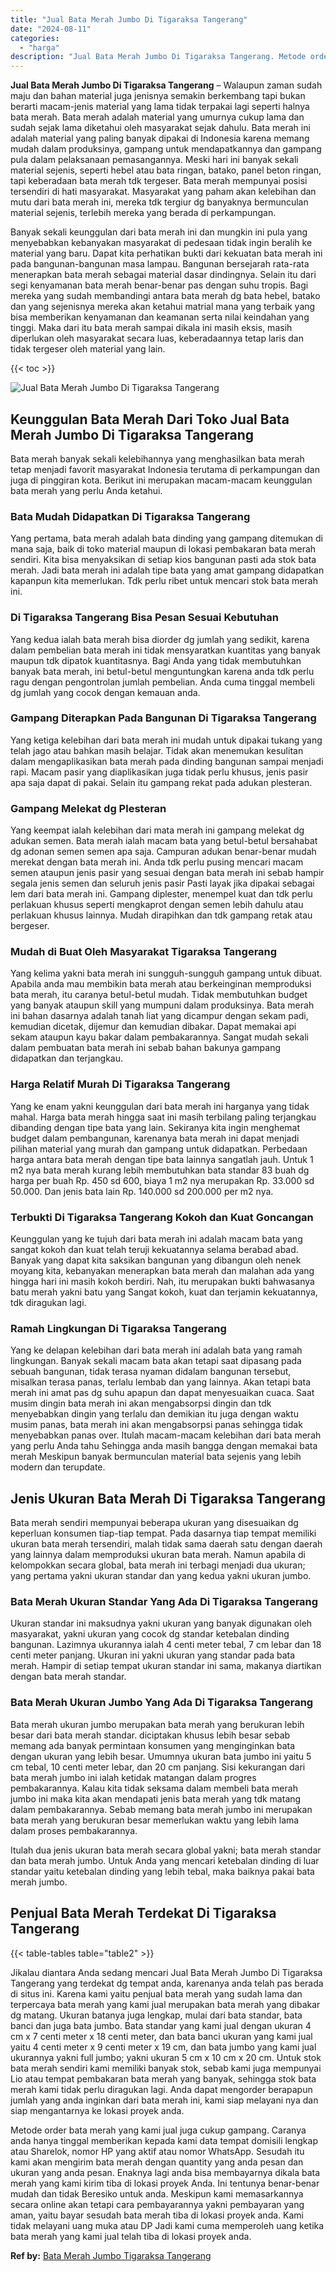```yaml
---
title: "Jual Bata Merah Jumbo Di Tigaraksa Tangerang"
date: "2024-08-11"
categories: 
  - "harga"
description: "Jual Bata Merah Jumbo Di Tigaraksa Tangerang. Metode order bata merah yang kami jual juga cukup gampang. Caranya anda hanya tinggal memberikan kepada kami da..."
---
```


**Jual Bata Merah Jumbo Di Tigaraksa Tangerang** – Walaupun zaman sudah maju dan bahan material juga jenisnya semakin berkembang tapi bukan berarti macam-jenis material yang lama tidak terpakai lagi seperti halnya bata merah. Bata merah adalah material yang umurnya cukup lama dan sudah sejak lama diketahui oleh masyarakat sejak dahulu. Bata merah ini adalah material yang paling banyak dipakai di Indonesia karena memang mudah dalam produksinya, gampang untuk mendapatkannya dan gampang pula dalam pelaksanaan pemasangannya. Meski hari ini banyak sekali material sejenis, seperti hebel atau bata ringan, batako, panel beton ringan, tapi keberadaan bata merah tdk tergeser. Bata merah mempunyai posisi tersendiri di hati masyarakat. Masyarakat yang paham akan kelebihan dan mutu dari bata merah ini, mereka tdk tergiur dg banyaknya bermunculan material sejenis, terlebih mereka yang berada di perkampungan.

Banyak sekali keunggulan dari bata merah ini dan mungkin ini pula yang menyebabkan kebanyakan masyarakat di pedesaan tidak ingin beralih ke material yang baru. Dapat kita perhatikan bukti dari kekuatan bata merah ini pada bangunan-bangunan masa lampau. Bangunan bersejarah rata-rata menerapkan bata merah sebagai material dasar dindingnya. Selain itu dari segi kenyamanan bata merah benar-benar pas dengan suhu tropis. Bagi mereka yang sudah membandingi antara bata merah dg bata hebel, batako dan yang sejenisnya mereka akan ketahui matrial mana yang terbaik yang bisa memberikan kenyamanan dan keamanan serta nilai keindahan yang tinggi. Maka dari itu bata merah sampai dikala ini masih eksis, masih diperlukan oleh masyarakat secara luas, keberadaannya tetap laris dan tidak tergeser oleh material yang lain.

{{< toc >}}

![Jual Bata Merah Jumbo Di Tigaraksa Tangerang](/images/jual-bata-merah-23.png)

## Keunggulan Bata Merah Dari Toko Jual Bata Merah Jumbo Di Tigaraksa Tangerang

Bata merah banyak sekali kelebihannya yang menghasilkan bata merah tetap menjadi favorit masyarakat Indonesia terutama di perkampungan dan juga di pinggiran kota. Berikut ini merupakan macam-macam keunggulan bata merah yang perlu Anda ketahui.

### Bata Mudah Didapatkan Di Tigaraksa Tangerang

Yang pertama, bata merah adalah bata dinding yang gampang ditemukan di mana saja, baik di toko material maupun di lokasi pembakaran bata merah sendiri. Kita bisa menyaksikan di setiap kios bangunan pasti ada stok bata merah. Jadi bata merah ini adalah tipe bata yang amat gampang didapatkan kapanpun kita memerlukan. Tdk perlu ribet untuk mencari stok bata merah ini.

### Di Tigaraksa Tangerang Bisa Pesan Sesuai Kebutuhan

Yang kedua ialah bata merah bisa diorder dg jumlah yang sedikit, karena dalam pembelian bata merah ini tidak mensyaratkan kuantitas yang banyak maupun tdk dipatok kuantitasnya. Bagi Anda yang tidak membutuhkan banyak bata merah, ini betul-betul menguntungkan karena anda tdk perlu ragu dengan pengontrolan jumlah pembelian. Anda cuma tinggal membeli dg jumlah yang cocok dengan kemauan anda.

### Gampang Diterapkan Pada Bangunan Di Tigaraksa Tangerang

Yang ketiga kelebihan dari bata merah ini mudah untuk dipakai tukang yang telah jago atau bahkan masih belajar. Tidak akan menemukan kesulitan dalam mengaplikasikan bata merah pada dinding bangunan sampai menjadi rapi. Macam pasir yang diaplikasikan juga tidak perlu khusus, jenis pasir apa saja dapat di pakai. Selain itu gampang rekat pada adukan plesteran.

### Gampang Melekat dg Plesteran

Yang keempat ialah kelebihan dari mata merah ini gampang melekat dg adukan semen. Bata merah ialah macam bata yang betul-betul bersahabat dg adonan semen semen apa saja. Campuran adukan benar-benar mudah merekat dengan bata merah ini. Anda tdk perlu pusing mencari macam semen ataupun jenis pasir yang sesuai dengan bata merah ini sebab hampir segala jenis semen dan seluruh jenis pasir Pasti layak jika dipakai sebagai lem dari bata merah ini. Gampang diplester, menempel kuat dan tdk perlu perlakuan khusus seperti mengkaprot dengan semen lebih dahulu atau perlakuan khusus lainnya. Mudah dirapihkan dan tdk gampang retak atau bergeser.

### Mudah di Buat Oleh Masyarakat Tigaraksa Tangerang

Yang kelima yakni bata merah ini sungguh-sungguh gampang untuk dibuat. Apabila anda mau membikin bata merah atau berkeinginan memproduksi bata merah, itu caranya betul-betul mudah. Tidak membutuhkan budget yang banyak ataupun skill yang mumpuni dalam produksinya. Bata merah ini bahan dasarnya adalah tanah liat yang dicampur dengan sekam padi, kemudian dicetak, dijemur dan kemudian dibakar. Dapat memakai api sekam ataupun kayu bakar dalam pembakarannya. Sangat mudah sekali dalam pembuatan bata merah ini sebab bahan bakunya gampang didapatkan dan terjangkau.

### Harga Relatif Murah Di Tigaraksa Tangerang

Yang ke enam yakni keunggulan dari bata merah ini harganya yang tidak mahal. Harga bata merah hingga saat ini masih terbilang paling terjangkau dibanding dengan tipe bata yang lain. Sekiranya kita ingin menghemat budget dalam pembangunan, karenanya bata merah ini dapat menjadi pilihan material yang murah dan gampang untuk didapatkan. Perbedaan harga antara bata merah dengan tipe bata lainnya sangatlah jauh. Untuk 1 m2 nya bata merah kurang lebih membutuhkan bata standar 83 buah dg harga per buah Rp. 450 sd 600, biaya 1 m2 nya merupakan Rp. 33.000 sd 50.000. Dan jenis bata lain Rp. 140.000 sd 200.000 per m2 nya.

### Terbukti Di Tigaraksa Tangerang Kokoh dan Kuat Goncangan

Keunggulan yang ke tujuh dari bata merah ini adalah macam bata yang sangat kokoh dan kuat telah teruji kekuatannya selama berabad abad. Banyak yang dapat kita saksikan bangunan yang dibangun oleh nenek moyang kita, kebanyakan menerapkan bata merah dan malahan ada yang hingga hari ini masih kokoh berdiri. Nah, itu merupakan bukti bahwasanya batu merah yakni batu yang Sangat kokoh, kuat dan terjamin kekuatannya, tdk diragukan lagi.

### Ramah Lingkungan Di Tigaraksa Tangerang

Yang ke delapan kelebihan dari bata merah ini adalah bata yang ramah lingkungan. Banyak sekali macam bata akan tetapi saat dipasang pada sebuah bangunan, tidak terasa nyaman didalam bangunan tersebut, misalkan terasa panas, terlalu lembab dan yang lainnya. Akan tetapi bata merah ini amat pas dg suhu apapun dan dapat menyesuaikan cuaca. Saat musim dingin bata merah ini akan mengabsorpsi dingin dan tdk menyebabkan dingin yang terlalu dan demikian itu juga dengan waktu musim panas, bata merah ini akan mengabsorpsi panas sehingga tidak menyebabkan panas over. Itulah macam-macam kelebihan dari bata merah yang perlu Anda tahu Sehingga anda masih bangga dengan memakai bata merah Meskipun banyak bermunculan material bata sejenis yang lebih modern dan terupdate.

## Jenis Ukuran Bata Merah Di Tigaraksa Tangerang

Bata merah sendiri mempunyai beberapa ukuran yang disesuaikan dg keperluan konsumen tiap-tiap tempat. Pada dasarnya tiap tempat memiliki ukuran bata merah tersendiri, malah tidak sama daerah satu dengan daerah yang lainnya dalam memproduksi ukuran bata merah. Namun apabila di kelompokkan secara global, bata merah ini terbagi menjadi dua ukuran; yang pertama yakni ukuran standar dan yang kedua yakni ukuran jumbo.

### Bata Merah Ukuran Standar Yang Ada Di Tigaraksa Tangerang

Ukuran standar ini maksudnya yakni ukuran yang banyak digunakan oleh masyarakat, yakni ukuran yang cocok dg standar ketebalan dinding bangunan. Lazimnya ukurannya ialah 4 centi meter tebal, 7 cm lebar dan 18 centi meter panjang. Ukuran ini yakni ukuran yang standar pada bata merah. Hampir di setiap tempat ukuran standar ini sama, makanya diartikan dengan bata merah standar.

### Bata Merah Ukuran Jumbo Yang Ada Di Tigaraksa Tangerang

Bata merah ukuran jumbo merupakan bata merah yang berukuran lebih besar dari bata merah standar. diciptakan khusus lebih besar sebab memang ada banyak permintaan konsumen yang menginginkan bata dengan ukuran yang lebih besar. Umumnya ukuran bata jumbo ini yaitu 5 cm tebal, 10 centi meter lebar, dan 20 cm panjang. Sisi kekurangan dari bata merah jumbo ini ialah ketidak matangan dalam progres pembakarannya. Kalau kita tidak seksama dalam membeli bata merah jumbo ini maka kita akan mendapati jenis bata merah yang tdk matang dalam pembakarannya. Sebab memang bata merah jumbo ini merupakan bata merah yang berukuran besar memerlukan waktu yang lebih lama dalam proses pembakarannya.

Itulah dua jenis ukuran bata merah secara global yakni; bata merah standar dan bata merah jumbo. Untuk Anda yang mencari ketebalan dinding di luar standar yaitu ketebalan dinding yang lebih tebal, maka baiknya pakai bata merah jumbo.

## Penjual Bata Merah Terdekat Di Tigaraksa Tangerang

{{< table-tables table="table2" >}}

Jikalau diantara Anda sedang mencari Jual Bata Merah Jumbo Di Tigaraksa Tangerang yang terdekat dg tempat anda, karenanya anda telah pas berada di situs ini. Karena kami yaitu penjual bata merah yang sudah lama dan terpercaya bata merah yang kami jual merupakan bata merah yang dibakar dg matang. Ukuran batanya juga lengkap, mulai dari bata standar, bata banci dan juga bata jumbo. Bata standar yang kami jual dengan ukuran 4 cm x 7 centi meter x 18 centi meter, dan bata banci ukuran yang kami jual yaitu 4 centi meter x 9 centi meter x 19 cm, dan bata jumbo yang kami jual ukurannya yakni full jumbo; yakni ukuran 5 cm x 10 cm x 20 cm. Untuk stok bata merah sendiri kami memiliki banyak stok, sebab kami juga mempunyai Lio atau tempat pembakaran bata merah yang banyak, sehingga stok bata merah kami tidak perlu diragukan lagi. Anda dapat mengorder berapapun jumlah yang anda inginkan dari bata merah ini, kami siap melayani nya dan siap mengantarnya ke lokasi proyek anda.

Metode order bata merah yang kami jual juga cukup gampang. Caranya anda hanya tinggal memberikan kepada kami data tempat domisili lengkap atau Sharelok, nomor HP yang aktif atau nomor WhatsApp. Sesudah itu kami akan mengirim bata merah dengan quantity yang anda pesan dan ukuran yang anda pesan. Enaknya lagi anda bisa membayarnya dikala bata merah yang kami kirim tiba di lokasi proyek Anda. Ini tentunya benar-benar mudah dan tidak Beresiko untuk anda. Meskipun kami memasarkannya secara online akan tetapi cara pembayarannya yakni pembayaran yang aman, yaitu bayar sesudah bata merah tiba di lokasi proyek anda. Kami tidak melayani uang muka atau DP Jadi kami cuma memperoleh uang ketika bata merah yang kami jual telah tiba di lokasi proyek anda.

**Ref by:** [Bata Merah Jumbo Tigaraksa Tangerang](https://id.wikipedia.org/wiki/Bata)
